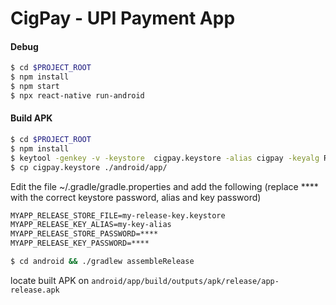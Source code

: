 # CigPay - UPI Payment App

#### Debug
```sh
$ cd $PROJECT_ROOT
$ npm install
$ npm start
$ npx react-native run-android
```

#### Build APK
```sh
$ cd $PROJECT_ROOT
$ npm install
$ keytool -genkey -v -keystore  cigpay.keystore -alias cigpay -keyalg RSA -keysize 2048 -validity 10000
$ cp cigpay.keystore ./android/app/
```
Edit the file ~/.gradle/gradle.properties and add the following (replace **** with the correct keystore password, alias and key password)

```txt
MYAPP_RELEASE_STORE_FILE=my-release-key.keystore
MYAPP_RELEASE_KEY_ALIAS=my-key-alias
MYAPP_RELEASE_STORE_PASSWORD=****
MYAPP_RELEASE_KEY_PASSWORD=****
```
```sh
$ cd android && ./gradlew assembleRelease 
```

locate built APK on ```android/app/build/outputs/apk/release/app-release.apk```